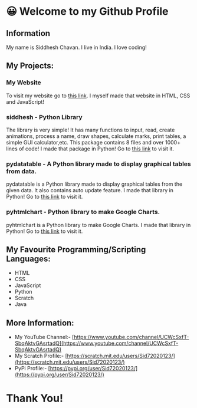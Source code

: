 # 😀 Welcome to my Github Profile
## Information
My name is Siddhesh Chavan. I live in India. I love coding!
## My Projects:
### My Website
To visit my website go to [this link](https://sid72020123.github.io/). I myself made that website in HTML, CSS and JavaScript!
### siddhesh - Python Library
The library is very simple! It has many functions to input, read, create animations, process a name, draw shapes, calculate marks, print tables, a simple GUI calculator,etc.
This package contains 8 files and over 1000+ lines of code! I made that package in Python! Go to [this link](https://github.com/Sid72020123/siddhesh) to visit it.
### pydatatable - A Python library made to display graphical tables from data.
pydatatable is a Python library made to display graphical tables from the given data. It also contains auto update feature. I made that library in Python! Go to [this link](https://github.com/Sid72020123/pydatatable) to visit it.
### pyhtmlchart  - Python library to make Google Charts.
pyhtmlchart is a Python library to make Google Charts. I made that library in Python! Go to [this link](https://github.com/Sid72020123/pyhtmlchart) to visit it.
## My Favourite Programming/Scripting Languages:
  * HTML
  * CSS
  * JavaScript
  * Python
  * Scratch
  * Java
## More Information:
* My YouTube Channel:- [https://www.youtube.com/channel/UCWcSxfT-SbqAktvGAsrtadQ](https://www.youtube.com/channel/UCWcSxfT-SbqAktvGAsrtadQ)
* My Scratch Profile:- [https://scratch.mit.edu/users/Sid72020123/](https://scratch.mit.edu/users/Sid72020123/)
* PyPi Profile:- [https://pypi.org/user/Sid72020123/](https://pypi.org/user/Sid72020123/)
# Thank You!
